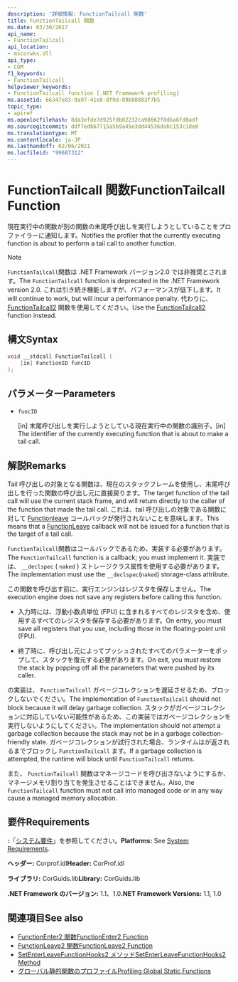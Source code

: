 ```yaml
---
description: '詳細情報: FunctionTailcall 関数'
title: FunctionTailcall 関数
ms.date: 03/30/2017
api_name:
- FunctionTailcall
api_location:
- mscorwks.dll
api_type:
- COM
f1_keywords:
- FunctionTailcall
helpviewer_keywords:
- FunctionTailcall function [.NET Framework profiling]
ms.assetid: 66347e03-9a97-41e8-8f9d-89b80803f7b5
topic_type:
- apiref
ms.openlocfilehash: 8da3efde7d925fdb02232ca98662f8d6a6fd0adf
ms.sourcegitcommit: ddf7edb67715a5b9a45e3dd44536dabc153c1de0
ms.translationtype: MT
ms.contentlocale: ja-JP
ms.lasthandoff: 02/06/2021
ms.locfileid: "99687312"
---
```

# <a name="functiontailcall-function"></a><span data-ttu-id="60520-103">FunctionTailcall 関数</span><span class="sxs-lookup"><span data-stu-id="60520-103">FunctionTailcall Function</span></span>

<span data-ttu-id="60520-104">現在実行中の関数が別の関数の末尾呼び出しを実行しようとしていることをプロファイラーに通知します。</span><span class="sxs-lookup"><span data-stu-id="60520-104">Notifies the profiler that the currently executing function is about to perform a tail call to another function.</span></span>  
  
> [!NOTE]
> <span data-ttu-id="60520-105">`FunctionTailcall`関数は .NET Framework バージョン2.0 では非推奨とされます。</span><span class="sxs-lookup"><span data-stu-id="60520-105">The `FunctionTailcall` function is deprecated in the .NET Framework version 2.0.</span></span> <span data-ttu-id="60520-106">これは引き続き機能しますが、パフォーマンスが低下します。</span><span class="sxs-lookup"><span data-stu-id="60520-106">It will continue to work, but will incur a performance penalty.</span></span> <span data-ttu-id="60520-107">代わりに、 [FunctionTailcall2](functiontailcall2-function.md) 関数を使用してください。</span><span class="sxs-lookup"><span data-stu-id="60520-107">Use the [FunctionTailcall2](functiontailcall2-function.md) function instead.</span></span>  
  
## <a name="syntax"></a><span data-ttu-id="60520-108">構文</span><span class="sxs-lookup"><span data-stu-id="60520-108">Syntax</span></span>  
  
```cpp
void __stdcall FunctionTailcall (  
    [in] FunctionID funcID  
);  
```  
  
## <a name="parameters"></a><span data-ttu-id="60520-109">パラメーター</span><span class="sxs-lookup"><span data-stu-id="60520-109">Parameters</span></span>

- `funcID`

  <span data-ttu-id="60520-110">\[in] 末尾呼び出しを実行しようとしている現在実行中の関数の識別子。</span><span class="sxs-lookup"><span data-stu-id="60520-110">\[in] The identifier of the currently executing function that is about to make a tail call.</span></span>

## <a name="remarks"></a><span data-ttu-id="60520-111">解説</span><span class="sxs-lookup"><span data-stu-id="60520-111">Remarks</span></span>  

 <span data-ttu-id="60520-112">Tail 呼び出しの対象となる関数は、現在のスタックフレームを使用し、末尾呼び出しを行った関数の呼び出し元に直接戻ります。</span><span class="sxs-lookup"><span data-stu-id="60520-112">The target function of the tail call will use the current stack frame, and will return directly to the caller of the function that made the tail call.</span></span> <span data-ttu-id="60520-113">これは、tail 呼び出しの対象である関数に対して [Functionleave](functionleave-function.md) コールバックが発行されないことを意味します。</span><span class="sxs-lookup"><span data-stu-id="60520-113">This means that a [FunctionLeave](functionleave-function.md) callback will not be issued for a function that is the target of a tail call.</span></span>  
  
 <span data-ttu-id="60520-114">`FunctionTailcall`関数はコールバックであるため、実装する必要があります。</span><span class="sxs-lookup"><span data-stu-id="60520-114">The `FunctionTailcall` function is a callback; you must implement it.</span></span> <span data-ttu-id="60520-115">実装では、 `__declspec` ( `naked` ) ストレージクラス属性を使用する必要があります。</span><span class="sxs-lookup"><span data-stu-id="60520-115">The implementation must use the `__declspec`(`naked`) storage-class attribute.</span></span>  
  
 <span data-ttu-id="60520-116">この関数を呼び出す前に、実行エンジンはレジスタを保存しません。</span><span class="sxs-lookup"><span data-stu-id="60520-116">The execution engine does not save any registers before calling this function.</span></span>  
  
- <span data-ttu-id="60520-117">入力時には、浮動小数点単位 (FPU) に含まれるすべてのレジスタを含め、使用するすべてのレジスタを保存する必要があります。</span><span class="sxs-lookup"><span data-stu-id="60520-117">On entry, you must save all registers that you use, including those in the floating-point unit (FPU).</span></span>  
  
- <span data-ttu-id="60520-118">終了時に、呼び出し元によってプッシュされたすべてのパラメーターをポップして、スタックを復元する必要があります。</span><span class="sxs-lookup"><span data-stu-id="60520-118">On exit, you must restore the stack by popping off all the parameters that were pushed by its caller.</span></span>  
  
 <span data-ttu-id="60520-119">の実装は、 `FunctionTailcall` ガベージコレクションを遅延させるため、ブロックしないでください。</span><span class="sxs-lookup"><span data-stu-id="60520-119">The implementation of `FunctionTailcall` should not block because it will delay garbage collection.</span></span> <span data-ttu-id="60520-120">スタックがガベージコレクションに対応していない可能性があるため、この実装ではガベージコレクションを実行しないようにしてください。</span><span class="sxs-lookup"><span data-stu-id="60520-120">The implementation should not attempt a garbage collection because the stack may not be in a garbage collection-friendly state.</span></span> <span data-ttu-id="60520-121">ガベージコレクションが試行された場合、ランタイムはが返されるまでブロックし `FunctionTailcall` ます。</span><span class="sxs-lookup"><span data-stu-id="60520-121">If a garbage collection is attempted, the runtime will block until `FunctionTailcall` returns.</span></span>  
  
 <span data-ttu-id="60520-122">また、 `FunctionTailcall` 関数はマネージコードを呼び出さないようにするか、マネージメモリ割り当てを発生させることはできません。</span><span class="sxs-lookup"><span data-stu-id="60520-122">Also, the `FunctionTailcall` function must not call into managed code or in any way cause a managed memory allocation.</span></span>  
  
## <a name="requirements"></a><span data-ttu-id="60520-123">要件</span><span class="sxs-lookup"><span data-stu-id="60520-123">Requirements</span></span>  

 <span data-ttu-id="60520-124">**:**「[システム要件](../../get-started/system-requirements.md)」を参照してください。</span><span class="sxs-lookup"><span data-stu-id="60520-124">**Platforms:** See [System Requirements](../../get-started/system-requirements.md).</span></span>  
  
 <span data-ttu-id="60520-125">**ヘッダー:** Corprof.idl</span><span class="sxs-lookup"><span data-stu-id="60520-125">**Header:** CorProf.idl</span></span>  
  
 <span data-ttu-id="60520-126">**ライブラリ:** CorGuids.lib</span><span class="sxs-lookup"><span data-stu-id="60520-126">**Library:** CorGuids.lib</span></span>  
  
 <span data-ttu-id="60520-127">**.NET Framework のバージョン:** 1.1、1.0</span><span class="sxs-lookup"><span data-stu-id="60520-127">**.NET Framework Versions:** 1.1, 1.0</span></span>  
  
## <a name="see-also"></a><span data-ttu-id="60520-128">関連項目</span><span class="sxs-lookup"><span data-stu-id="60520-128">See also</span></span>

- [<span data-ttu-id="60520-129">FunctionEnter2 関数</span><span class="sxs-lookup"><span data-stu-id="60520-129">FunctionEnter2 Function</span></span>](functionenter2-function.md)
- [<span data-ttu-id="60520-130">FunctionLeave2 関数</span><span class="sxs-lookup"><span data-stu-id="60520-130">FunctionLeave2 Function</span></span>](functionleave2-function.md)
- [<span data-ttu-id="60520-131">SetEnterLeaveFunctionHooks2 メソッド</span><span class="sxs-lookup"><span data-stu-id="60520-131">SetEnterLeaveFunctionHooks2 Method</span></span>](icorprofilerinfo2-setenterleavefunctionhooks2-method.md)
- [<span data-ttu-id="60520-132">グローバル静的関数のプロファイル</span><span class="sxs-lookup"><span data-stu-id="60520-132">Profiling Global Static Functions</span></span>](profiling-global-static-functions.md)
